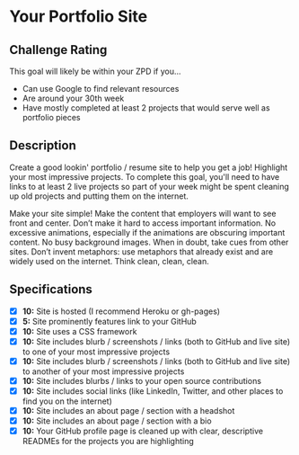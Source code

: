 # Your Portfolio Site

## Challenge Rating

This goal will likely be within your ZPD if you...

- Can use Google to find relevant resources
- Are around your 30th week
- Have mostly completed at least 2 projects that would serve well as portfolio pieces

## Description

Create a good lookin' portfolio / resume site to help you get a job! Highlight your most impressive projects. To complete this goal, you'll need to have links to at least 2 live projects so part of your week might be spent cleaning up old projects and putting them on the internet.

Make your site simple! Make the content that employers will want to see front and center. Don’t make it hard to access important information. No excessive animations, especially if the animations are obscuring important content. No busy background images. When in doubt, take cues from other sites. Don’t invent metaphors: use metaphors that already exist and are widely used on the internet. Think clean, clean, clean.

## Specifications

- [X] __10:__ Site is hosted (I recommend Heroku or gh-pages)
- [X] __5:__ Site prominently features link to your GitHub
- [X] __10:__ Site uses a CSS framework
- [X] __10:__ Site includes blurb / screenshots / links (both to GitHub and live site) to one of your most impressive projects
- [X] __10:__ Site includes blurb / screenshots / links (both to GitHub and live site) to another of your most impressive projects
- [X] __10:__ Site includes blurbs / links to your open source contributions
- [x] __10:__ Site includes social links (like LinkedIn, Twitter, and other places to find you on the internet)
- [X] __10:__ Site includes an about page / section with a headshot
- [X] __10:__ Site includes an about page / section with a bio
- [X] __10:__ Your GitHub profile page is cleaned up with clear, descriptive READMEs for the projects you are highlighting
